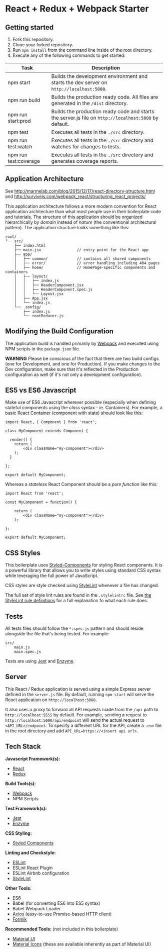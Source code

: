 # React + Redux + Webpack Starter

## Getting started

1. Fork this repository.
2. Clone your forked repository.
3. Run ```npm install``` from the command line inside of the root directory.
4. Execute any of the following commands to get started:

| Task                  | Description
| -------------         | -------------
| npm start             | Builds the development environment and starts the dev server on `http://localhost:5000`.
| npm run build         | Builds the production ready code. All files are generated in the `/dist` directory.
| npm run start:prod    | Builds the production ready code and starts the server.js file on `http://localhost:5000` by default.
| npm test              | Executes all tests in the `./src` directory.
| npm run test:watch    | Executes all tests in the `./src` directory and watches for changes to tests.
| npm run test:coverage | Executes all tests in the `./src` directory and generates coverage reports.


## Application Architecture

See http://marmelab.com/blog/2015/12/17/react-directory-structure.html
and http://survivejs.com/webpack_react/structuring_react_projects/

This application architecture follows a more modern convention for React application architecture than what most people use in their boilerplate code and tutorials. The structure of this application should be organized hierarchically by _domain_ instead of _nature_ (the conventional architectural pattern).
The application structure looks something like this:

```
root/
└── src/
    ├── index.html
    ├── main.jsx                // entry point for the React app
    ├── app/
    │   ├── common/             // contains all shared components
    │   ├── error/              // error handling including 404 pages
    │   ├── home/               // HomePage-specific components and containers
    │   ├── layout/
    │   │   ├── index.js
    │   │   ├── HeaderComponent.jsx
    │   │   ├── HeaderComponent.spec.js
    │   │   └── Layout.jsx
    │   ├── App.jsx
    │   └── index.js
    └──  config/
        ├── index.js
        └── rootReducer.js
```

## Modifying the Build Configuration

The application build is handled primarily by [Webpack][Webpack] and executed using NPM scripts in the ```package.json``` file.

**WARNING** Please be conscious of the fact that there are two build configs (one for Development, and one for Production). If you make changes to the Dev configuration, make sure that it's reflected in the Production configuration as well (if it's not only a development configuration).


## ES5 vs ES6 Javascript

Make use of ES6 Javascript wherever possible (especially when defining stateful components using the _class_ syntax - ie. Containers). For example, a basic React Container (component with state) should look like this:

```
import React, { Component } from 'react';

class MyComponent extends Component {

  render() {
    return (
        <div className="my-component"></div>
    );
  }

};

export default MyComponent;
```

Whereas a _stateless_ React Component should be a _pure function_ like this:

```
import React from 'react';

const MyComponent = function() {

    return (
        <div className="my-component"></div>
    );

};

export default MyComponent;
```

## CSS Styles

This boilerplate uses [Styled-Components][Styled-Components] for styling React components. It is a powerful library that allows you to write styles using standard CSS syntax while leveraging the full power of JavaScript.

CSS styles are style checked using [StyleLint][StyleLint] whenever a file has changed.

The full set of style lint rules are found in the ```.stylelintrc``` file. See [the StyleLint rule definitions][StyleLintDefs] for a full explanation fo what each rule does.


## Tests

All tests files should follow the ```*.spec.js``` pattern and should reside alongside the file that's being tested. For example:

```
src/
    main.js
    main.spec.js
```

Tests are using [Jest][Jest] and [Enzyme][Enzyme].


## Server

This React / Redux application is served using a simple Express server defined in the `server.js` file. By default, running `npm start` will serve the React application on `http://localhost:5000`.

It also uses a proxy to forward all API requests made from the `/api` path to `http://localhost:5555` by default. For example, sending a request to `http://localhost:5000/api/endpoint` will send the actual request to `<API_URL>/endpoint`. To specify a different URL for the API, create a `.env` file in the root directory and add `API_URL=https://<insert api url>`.


## Tech Stack

**Javascript Framework(s):**
- [React][React]
- [Redux][Redux]

**Build Tools(s):**
- [Webpack][Webpack]
- NPM Scripts

**Test Framework(s):**
- [Jest][Jest]
- [Enzyme][Enzyme]

**CSS Styling:**
- [Styled Components][Styled-Components]

**Linting and Checkstyle:**
- [ESLint][ESLint]
- ESLint React Plugin
- ESLint Airbnb configuration
- [StyleLint][StyleLint]

**Other Tools:**
- ES6
- Babel (for converting ES6 into ES5 syntax)
- Babel Webpack Loader
- [Axios](https://github.com/axios/axios) (easy-to-use Promise-based HTTP client)
- [Formik](https://jaredpalmer.com/formik/)

**Recommended Tools:** (not included in this boilerplate)
- [Material UI](http://www.material-ui.com/)
- [Material Icons](https://material.io/icons/) (these are available inherently as part of Material UI)



[React]: https://reactjs.org/
[Redux]: http://redux.js.org/
[Styled-Components]: https://www.styled-components.com/
[ESLint]: https://eslint.org/
[StyleLint]: https://github.com/stylelint/stylelint
[StyleLintDefs]: https://github.com/stylelint/stylelint/blob/master/docs/user-guide/rules.md
[Webpack]: https://webpack.github.io/
[Jest]: http://facebook.github.io/jest/
[Enzyme]: http://airbnb.io/enzyme/
